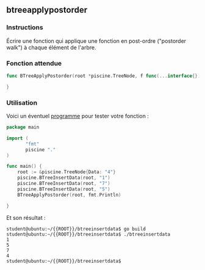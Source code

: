 ## btreeapplypostorder

### Instructions

Écrire une fonction qui applique une fonction en post-ordre ("postorder walk") à chaque élément de l'arbre.

### Fonction attendue

```go
func BTreeApplyPostorder(root *piscine.TreeNode, f func(...interface{}) (int, error)) {

}
```

### Utilisation

Voici un éventuel [programme](TODO-LINK) pour tester votre fonction :

```go
package main

import (
       "fmt"
       piscine "."
)

func main() {
	root := &piscine.TreeNode{Data: "4"}
	piscine.BTreeInsertData(root, "1")
	piscine.BTreeInsertData(root, "7")
	piscine.BTreeInsertData(root, "5")
	BTreeApplyPostorder(root, fmt.Println)

}
```

Et son résultat :

```console
student@ubuntu:~/{{ROOT}}/btreeinsertdata$ go build
student@ubuntu:~/{{ROOT}}/btreeinsertdata$ ./btreeinsertdata
1
5
7
4
student@ubuntu:~/{{ROOT}}/btreeinsertdata$
```
